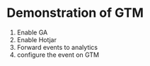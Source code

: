 # Demonstration of GTM

1. Enable GA
2. Enable Hotjar
3. Forward events to analytics
4. configure the event on GTM
